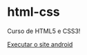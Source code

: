 # html-css
 Curso de HTML5 e CSS3!

 <a href="https://ge016.github.io/html-css/desafios/010/androide.html" target="_blank"> Executar o site android </a>

